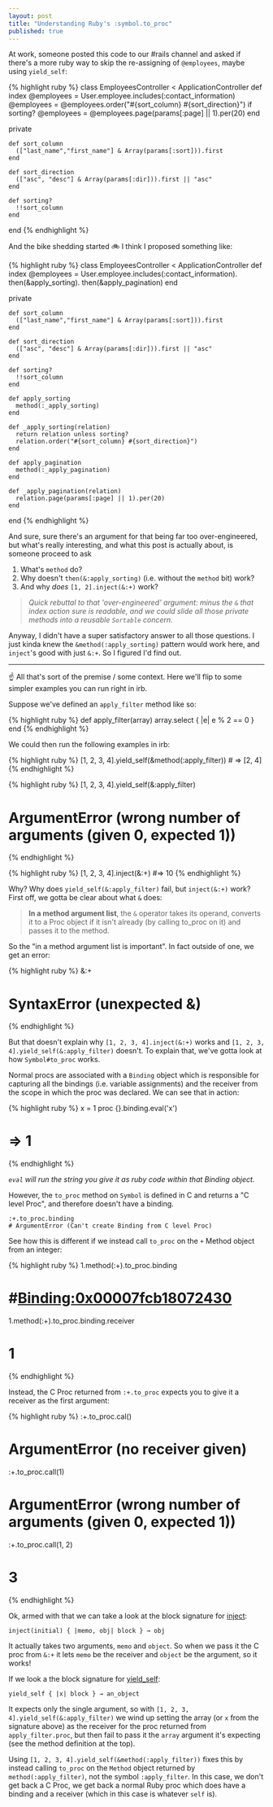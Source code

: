 ```yaml
---
layout: post
title: "Understanding Ruby's :symbol.to_proc"
published: true
---
```


At work, someone posted this code to our #rails channel and asked if there's a more ruby way to skip the re-assigning of `@employees`, maybe using `yield_self`:

{% highlight ruby %}
class EmployeesController < ApplicationController
  def index
    @employees = User.employee.includes(:contact_information)
    @employees = @employees.order("#{sort_column} #{sort_direction}") if sorting?
    @employees = @employees.page(params[:page] || 1).per(20)
  end

  private

    def sort_column
      (["last_name","first_name"] & Array(params[:sort])).first
    end

    def sort_direction
      (["asc", "desc"] & Array(params[:dir])).first || "asc"
    end

    def sorting?
      !!sort_column
    end
end
{% endhighlight %}

And the bike shedding started 🚲 I think I proposed something like:

{% highlight ruby %}
class EmployeesController < ApplicationController
  def index
    @employees = User.employee.includes(:contact_information).
                               then(&apply_sorting).
                               then(&apply_pagination)
  end

  private

    def sort_column
      (["last_name","first_name"] & Array(params[:sort])).first
    end

    def sort_direction
      (["asc", "desc"] & Array(params[:dir])).first || "asc"
    end

    def sorting?
      !!sort_column
    end

    def apply_sorting
      method(:_apply_sorting)
    end

    def _apply_sorting(relation)
      return relation unless sorting?
      relation.order("#{sort_column} #{sort_direction}")
    end

    def apply_pagination
      method(:_apply_pagination)
    end

    def _apply_pagination(relation)
      relation.page(params[:page] || 1).per(20)
    end
end
{% endhighlight %}

And sure, sure there's an argument for that being far too over-engineered, but what's really interesting, and what this post is actually about, is someone proceed to ask

1. What's `method` do?
2. Why doesn't `then(&:apply_sorting)` (i.e. without the `method` bit) work?
3. And why _does_ `[1, 2].inject(&:+)` work?

> _Quick rebuttal to that 'over-engineered' argument: minus the `&` that index action sure is readable, and we could slide all those private methods into a reusable `Sortable` concern._

Anyway, I didn't have a super satisfactory answer to all those questions. I just kinda knew the `&method(:apply_sorting)` pattern would work here, and `inject`'s good with just `&:+`. So I figured I'd find out.

---

☝️ All that's sort of the premise / some context. Here we'll flip to some simpler examples you can run right in irb.

Suppose we've defined an `apply_filter` method like so:

{% highlight ruby %}
def apply_filter(array)
  array.select { |e| e % 2 == 0 }
end
{% endhighlight %}

We could then run the following examples in irb:

{% highlight ruby %}
[1, 2, 3, 4].yield_self(&method(:apply_filter)) # => [2, 4]
{% endhighlight %}

{% highlight ruby %}
[1, 2, 3, 4].yield_self(&:apply_filter)
# ArgumentError (wrong number of arguments (given 0, expected 1))
{% endhighlight %}

{% highlight ruby %}
[1, 2, 3, 4].inject(&:+) #=> 10
{% endhighlight %}

Why? Why does `yield_self(&:apply_filter)` fail, but `inject(&:+)` work? First off, we gotta be clear about what `&` does:

>**In a method argument list**, the `&` operator takes its operand, converts it to a Proc object if it isn't already (by calling to_proc on it) and passes it to the method.

So the "in a method argument list is important". In fact outside of one, we get an error:

{% highlight ruby %}
&:+
# SyntaxError (unexpected &)
{% endhighlight %}

But that doesn't explain why `[1, 2, 3, 4].inject(&:+)` works and `[1, 2, 3, 4].yield_self(&:apply_filter)` doesn't. To explain that, we've gotta look at how `Symbol#to_proc` works.

Normal procs are associated with a `Binding` object which is responsible for capturing all the bindings (i.e. variable assignments) and the receiver from the scope in which the proc was declared. We can see that in action:

{% highlight ruby %}
x = 1
proc {}.binding.eval('x')
# => 1
{% endhighlight %}

_`eval` will run the string you give it as ruby code within that Binding object._

However, the `to_proc` method on `Symbol` is defined in C and returns a "C level Proc", and therefore doesn't have a binding.

```
:+.to_proc.binding
# ArgumentError (Can't create Binding from C level Proc)
```

See how this is different if we instead call `to_proc` on the `+` Method object from an integer:

{% highlight ruby %}
1.method(:+).to_proc.binding
# #<Binding:0x00007fcb18072430>
1.method(:+).to_proc.binding.receiver
# 1
{% endhighlight %}

Instead, the C Proc returned from `:+.to_proc` expects you to give it a receiver as the first argument:

{% highlight ruby %}
:+.to_proc.cal()
# ArgumentError (no receiver given)

:+.to_proc.call(1)
# ArgumentError (wrong number of arguments (given 0, expected 1))

:+.to_proc.call(1, 2)
# 3
{% endhighlight %}

Ok, armed with that we can take a look at the block signature for [inject](https://ruby-doc.org/core-2.2.3/Enumerable.html#method-i-inject):

```
inject(initial) { |memo, obj| block } → obj
```

It actually takes two arguments, `memo` and `object`. So when we pass it the C proc from `&:+` it lets `memo` be the receiver and `object` be the argument, so it works!

If we look a the block signature for [yield_self](https://ruby-doc.org/core-2.5.3/Object.html#method-i-yield_self):

```
yield_self { |x| block } → an_object
```

It expects only the single argument, so with `[1, 2, 3, 4].yield_self(&:apply_filter)` we wind up setting the array (or `x` from the signature above) as the receiver for the proc returned from `apply_filter.proc`, but then fail to pass it the `array` argument it's expecting (see the method definition at the top).

Using `[1, 2, 3, 4].yield_self(&method(:apply_filter))` fixes this by instead calling `to_proc` on the `Method` object returned by `method(:apply_filter)`, not the symbol `:apply_filter`. In this case, we don't get back a C Proc, we get back a normal Ruby proc which does have a binding and a receiver (which in this case is  whatever `self` is).
